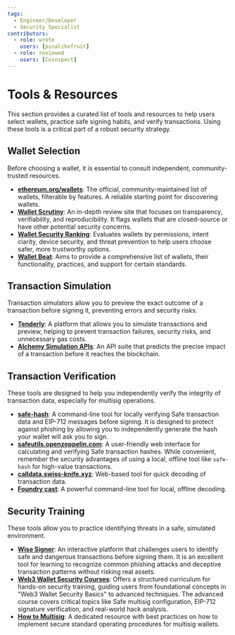 ```yaml
---
tags:
  - Engineer/Developer
  - Security Specialist
contributors:
  - role: wrote
    users: [pinalikefruit]
  - role: reviewed
    users: [Coinspect]
---
```


# Tools & Resources

This section provides a curated list of tools and resources to help users select wallets, practice safe signing habits, and verify transactions. Using these tools is a critical part of a robust security strategy.

## Wallet Selection

Before choosing a wallet, it is essential to consult independent, community-trusted resources.

- **[ethereum.org/wallets](https://ethereum.org/en/wallets/find-wallet/)**: The official, community-maintained list of wallets, filterable by features. A reliable starting point for discovering wallets.
- **[Wallet Scrutiny](https://walletscrutiny.com/)**: An in-depth review site that focuses on transparency, verifiability, and reproducibility. It flags wallets that are closed-source or have other potential security concerns.
- **[Wallet Security Ranking](https://www.coinspect.com/wallets/)**: Evaluates wallets by permissions, intent clarity, device security, and threat prevention to help users choose safer, more trustworthy options.
- **[Wallet Beat](https://beta.walletbeat.eth.limo/wallet/summary/)**: Aims to provide a comprehensive list of wallets, their functionality, practices, and support for certain standards.

## Transaction Simulation

Transaction simulators allow you to preview the exact outcome of a transaction before signing it, preventing errors and security risks.

- **[Tenderly](https://tenderly.co/)**: A platform that allows you to simulate transactions and preview, helping to prevent transaction failures, security risks, and unnecessary gas costs.
- **[Alchemy Simulation APIs](https://www.alchemy.com/docs/reference/simulation)**: An API suite that predicts the precise impact of a transaction before it reaches the blockchain. 

## Transaction Verification

These tools are designed to help you independently verify the integrity of transaction data, especially for multisig operations.

- **[safe-hash](https://github.com/Cyfrin/safe-hash-rs)**: A command-line tool for locally verifying Safe transaction data and EIP-712 messages before signing. It is designed to protect against phishing by allowing you to independently generate the hash your wallet will ask you to sign.
- **[safeutils.openzeppelin.com](https://safeutils.openzeppelin.com/)**: A user-friendly web interface for calculating and verifying Safe transaction hashes. While convenient, remember the security advantages of using a local, offline tool like `safe-hash` for high-value transactions.
- **[calldata.swiss-knife.xyz](https://calldata.swiss-knife.xyz/decoder)**: Web-based tool for quick decoding of transaction data.
- **[Foundry cast](https://book.getfoundry.sh/reference/cast/cast-decode-calldata)**: A powerful command-line tool for local, offline decoding.

## Security Training

These tools allow you to practice identifying threats in a safe, simulated environment.

- **[Wise Signer](https://wise-signer.cyfrin.io/)**: An interactive platform that challenges users to identify safe and dangerous transactions before signing them. It is an excellent tool for learning to recognize common phishing attacks and deceptive transaction patterns without risking real assets.
- **[Web3 Wallet Security Courses](https://updraft.cyfrin.io/career-tracks/web3-wallet-security/)**: Offers a structured curriculum for hands-on security training, guiding users from foundational concepts in "Web3 Wallet Security Basics" to advanced techniques. The advanced course covers critical topics like Safe multisig configuration, EIP-712 signature verification, and real-world hack analysis.
- **[How to Multisig](https://howtomultisig.com/)**: A dedicated resource with best practices on how to implement secure standard operating procedures for multisig wallets.